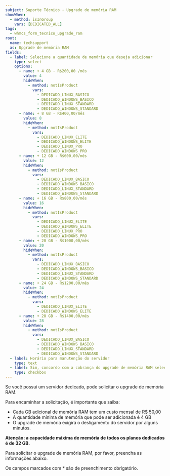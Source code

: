 ```yaml
---
subject: Suporte Técnico - Upgrade de memória RAM
showWhen:
  - method: isInGroup
    vars: [DEDICATED_ALL]
tags:
  - whmcs_form_tecnico_upgrade_ram
root:
  name: techsupport
  as: Upgrade de memória RAM
fields:
  - label: Selecione a quantidade de memória que deseja adicionar
    type: select
    options:
      - name: + 4 GB - R$200,00 /mês
        value: 4
        hideWhen:
          - method: notIsProduct
            vars:
              - DEDICADO_LINUX_BASICO
              - DEDICADO_WINDOWS_BASICO
              - DEDICADO_LINUX_STANDARD
              - DEDICADO_WINDOWS_STANDARD
      - name: + 8 GB - R$400,00/mês
        value: 8
        hideWhen:
          - method: notIsProduct
            vars:
              - DEDICADO_LINUX_ELITE
              - DEDICADO_WINDOWS_ELITE
              - DEDICADO_LINUX_PRO
              - DEDICADO_WINDOWS_PRO
      - name: + 12 GB - R$600,00/mês
        value: 12
        hideWhen:
          - method: notIsProduct
            vars:
              - DEDICADO_LINUX_BASICO
              - DEDICADO_WINDOWS_BASICO
              - DEDICADO_LINUX_STANDARD
              - DEDICADO_WINDOWS_STANDARD
      - name: + 16 GB - R$800,00/mês
        value: 16
        hideWhen:
          - method: notIsProduct
            vars:
              - DEDICADO_LINUX_ELITE
              - DEDICADO_WINDOWS_ELITE
              - DEDICADO_LINUX_PRO
              - DEDICADO_WINDOWS_PRO
      - name: + 20 GB - R$1000,00/mês
        value: 20
        hideWhen:
          - method: notIsProduct
            vars:
              - DEDICADO_LINUX_BASICO
              - DEDICADO_WINDOWS_BASICO
              - DEDICADO_LINUX_STANDARD
              - DEDICADO_WINDOWS_STANDARD
      - name: + 24 GB - R$1200,00/mês
        value: 24
        hideWhen:
          - method: notIsProduct
            vars:
              - DEDICADO_LINUX_ELITE
              - DEDICADO_WINDOWS_ELITE
      - name: + 28 GB - R$1400,00/mês
        value: 28
        hideWhen:
          - method: notIsProduct
            vars:
              - DEDICADO_LINUX_BASICO
              - DEDICADO_WINDOWS_BASICO
              - DEDICADO_LINUX_STANDARD
              - DEDICADO_WINDOWS_STANDARD
  - label: Horário para manutenção do servidor
    type: text
  - label: Sim, concordo com a cobrança do upgrade de memória RAM selecionado acima
    type: checkbox
---
```


Se você possui um servidor dedicado, pode solicitar o upgrade de memória RAM.

Para encaminhar a solicitação, é importante que saiba:

  - Cada GB adicional de memória RAM tem um custo mensal de R$ 50,00
  - A quantidade mínima de memória que pode ser adicionada é 4 GB
  - O upgrade de memória exigirá o desligamento do servidor por alguns minutos.

**Atenção: a capacidade máxima de memória de todos os planos dedicados é de 32 GB.**

Para solicitar o upgrade de memória RAM, por favor, preencha as informações abaixo.

Os campos marcados com * são de preenchimento obrigatório.